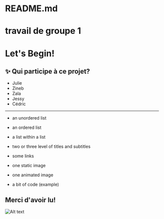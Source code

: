 # README.md
# travail de groupe 1
# Let's Begin!
## ✨ Qui participe à ce projet?

* Julie
* Zineb
* Zala
* Jessy
* Cédric
---

* an unordered list

* an ordered list

* a list within a list

* two or three level of titles and subtitles

* some links

* one static image

* one animated image

* a bit of code (example)











































## **Merci d'avoir lu!**
![Alt text](https://github.com/julie1030/README.md/blob/29d77fd56cdb3530d82cbd43a611a4cc9c0ff969/giphy%20(1).gif)

